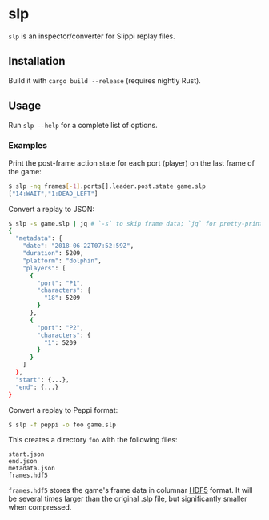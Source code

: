 # slp

`slp` is an inspector/converter for Slippi replay files.

## Installation

Build it with `cargo build --release` (requires nightly Rust).

## Usage

Run `slp --help` for a complete list of options.

### Examples

Print the post-frame action state for each port (player) on the last frame of the game:

```bash
$ slp -nq frames[-1].ports[].leader.post.state game.slp
["14:WAIT","1:DEAD_LEFT"]
```

Convert a replay to JSON:

```bash
$ slp -s game.slp | jq # `-s` to skip frame data; `jq` for pretty-printing
{
  "metadata": {
    "date": "2018-06-22T07:52:59Z",
    "duration": 5209,
    "platform": "dolphin",
    "players": [
      {
        "port": "P1",
        "characters": {
          "18": 5209
        }
      },
      {
        "port": "P2",
        "characters": {
          "1": 5209
        }
      }
    ]
  },
  "start": {...},
  "end": {...}
}
```

Convert a replay to Peppi format:

```bash
$ slp -f peppi -o foo game.slp
```

This creates a directory `foo` with the following files:
```
start.json
end.json
metadata.json
frames.hdf5
```

`frames.hdf5` stores the game's frame data in columnar [HDF5](https://www.hdfgroup.org/solutions/hdf5/) format. It will be several times larger than the original .slp file, but significantly smaller when compressed.
